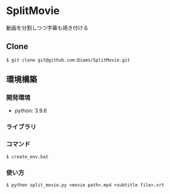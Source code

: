 # SplitMovie

動画を分割しつつ字幕も焼き付ける

## Clone

```
$ git clone git@github.com:Diams/SplitMovie.git
```

## 環境構築

### 開発環境

- python: 3.9.6

### ライブラリ

### コマンド

```
$ create_env.bat
```

### 使い方

```
$ python split_movie.py <movie path>.mp4 <subtitle file>.srt
```
